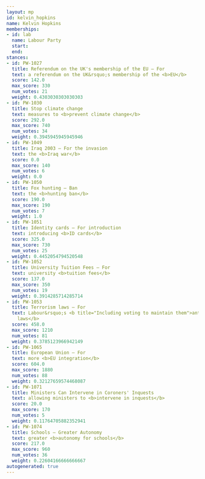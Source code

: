 ```yaml
---
layout: mp
id: kelvin_hopkins
name: Kelvin Hopkins
memberships:
- id: lab
  name: Labour Party
  start: 
  end: 
stances:
- id: PW-1027
  title: Referendum on the UK's membership of the EU — For
  text: a referendum on the UK&rsquo;s membership of the <b>EU</b>
  score: 142.0
  max_score: 330
  num_votes: 21
  weight: 0.4303030303030303
- id: PW-1030
  title: Stop climate change
  text: measures to <b>prevent climate change</b>
  score: 292.0
  max_score: 740
  num_votes: 34
  weight: 0.3945945945945946
- id: PW-1049
  title: Iraq 2003 — For the invasion
  text: the <b>Iraq war</b>
  score: 0.0
  max_score: 140
  num_votes: 6
  weight: 0.0
- id: PW-1050
  title: Fox hunting — Ban
  text: the <b>hunting ban</b>
  score: 190.0
  max_score: 190
  num_votes: 7
  weight: 1.0
- id: PW-1051
  title: Identity cards — For introduction
  text: introducing <b>ID cards</b>
  score: 325.0
  max_score: 730
  num_votes: 25
  weight: 0.4452054794520548
- id: PW-1052
  title: University Tuition Fees — For
  text: university <b>tuition fees</b>
  score: 137.0
  max_score: 350
  num_votes: 19
  weight: 0.3914285714285714
- id: PW-1053
  title: Terrorism laws — For
  text: Labour&rsquo;s <b title="Including voting to maintain them">anti-terrorism
    laws</b>
  score: 458.0
  max_score: 1210
  num_votes: 81
  weight: 0.3785123966942149
- id: PW-1065
  title: European Union — For
  text: more <b>EU integration</b>
  score: 604.0
  max_score: 1880
  num_votes: 88
  weight: 0.32127659574468087
- id: PW-1071
  title: Ministers Can Intervene in Coroners' Inquests
  text: allowing ministers to <b>intervene in inquests</b>
  score: 20.0
  max_score: 170
  num_votes: 5
  weight: 0.11764705882352941
- id: PW-1074
  title: Schools — Greater Autonomy
  text: greater <b>autonomy for schools</b>
  score: 217.0
  max_score: 960
  num_votes: 36
  weight: 0.22604166666666667
autogenerated: true
---
```


